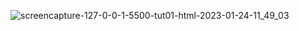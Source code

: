 ![screencapture-127-0-0-1-5500-tut01-html-2023-01-24-11_49_03](https://user-images.githubusercontent.com/84903276/214224902-a2d2186a-eea7-4173-8808-0e3219aadbd6.png)
